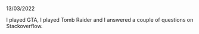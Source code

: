 13/03/2022

I played GTA, I played Tomb Raider and I answered a couple of questions on Stackoverflow.